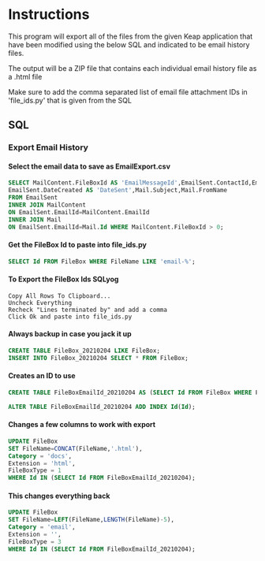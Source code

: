 # Instructions

This program will export all of the files from the given Keap
application that have been modified using the below SQL and indicated to
be email history files.

The output will be a ZIP file that contains each individual email history
file as a .html file

Make sure to add the comma separated list of email file attachment IDs
in 'file_ids.py' that is given from the SQL

## SQL

### Export Email History

#### Select the email data to save as EmailExport.csv
```sql
SELECT MailContent.FileBoxId AS 'EmailMessageId',EmailSent.ContactId,EmailSent.EmailAddress AS 'ToAddress',Mail.FromAddress,
EmailSent.DateCreated AS 'DateSent',Mail.Subject,Mail.FromName
FROM EmailSent
INNER JOIN MailContent
ON EmailSent.EmailId=MailContent.EmailId
INNER JOIN Mail
ON EmailSent.EmailId=Mail.Id WHERE MailContent.FileBoxId > 0;
```

#### Get the FileBox Id to paste into file_ids.py
```sql
SELECT Id FROM FileBox WHERE FileName LIKE 'email-%';
```

#### To Export the FileBox Ids SQLyog
```
Copy All Rows To Clipboard...
Uncheck Everything
Recheck "Lines terminated by" and add a comma
Click Ok and paste into file_ids.py
```

#### Always backup in case you jack it up
```sql
CREATE TABLE FileBox_20210204 LIKE FileBox;
INSERT INTO FileBox_20210204 SELECT * FROM FileBox;
```
#### Creates an ID to use
```sql
CREATE TABLE FileBoxEmailId_20210204 AS (SELECT Id FROM FileBox WHERE FileName LIKE 'email-%');

ALTER TABLE FileBoxEmailId_20210204 ADD INDEX Id(Id);
```

#### Changes a few columns to work with export
```sql
UPDATE FileBox
SET FileName=CONCAT(FileName,'.html'),
Category = 'docs',
Extension = 'html',
FileBoxType = 1
WHERE Id IN (SELECT Id FROM FileBoxEmailId_20210204);
```

#### This changes everything back
```sql
UPDATE FileBox
SET FileName=LEFT(FileName,LENGTH(FileName)-5),
Category = 'email',
Extension = '',
FileBoxType = 3
WHERE Id IN (SELECT Id FROM FileBoxEmailId_20210204);
```